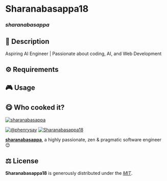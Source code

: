 
# Sharanabasappa18

### *sharanabasappa*

## 📄 Description
Aspiring  AI Engineer | Passionate about coding, AI, and Web Development


## ⚙️ Requirements



## 🎮 Usage




## 😋 Who cooked it?

[![sharanabasappa](https://s.gravatar.com/avatar/82e891f3a673a9d3885cca8b736bc27e?s=200)](https://ph7.me "sharanabasappa personal website")


[![@phenrysay][twitter-image]](https://twitter.com/phenrysay) [![Sharanabasappa18][github-image]](https://github.com/Sharanabasappa18)

**[sharanabasappa](https://ph7.me)**, a highly passionate, zen &amp; pragmatic software engineer 😊


## ⚖️ License

**Sharanabasappa18** is generously distributed under the *[MIT](https://opensource.org/licenses/MIT)*.


<!-- GitHub's Markdown reference links -->
[twitter-image]: https://img.shields.io/badge/Twitter-1DA1F2?style=for-the-badge&logo=twitter&logoColor=white
[github-image]: https://img.shields.io/badge/GitHub-100000?style=for-the-badge&logo=github&logoColor=white

<!-- README generated with: https://github.com/pH-7/cool-readme-generator -->
